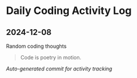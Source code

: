 # Daily Coding Activity Log

## 2024-12-08

Random coding thoughts

> Code is poetry in motion.

*Auto-generated commit for activity tracking*
